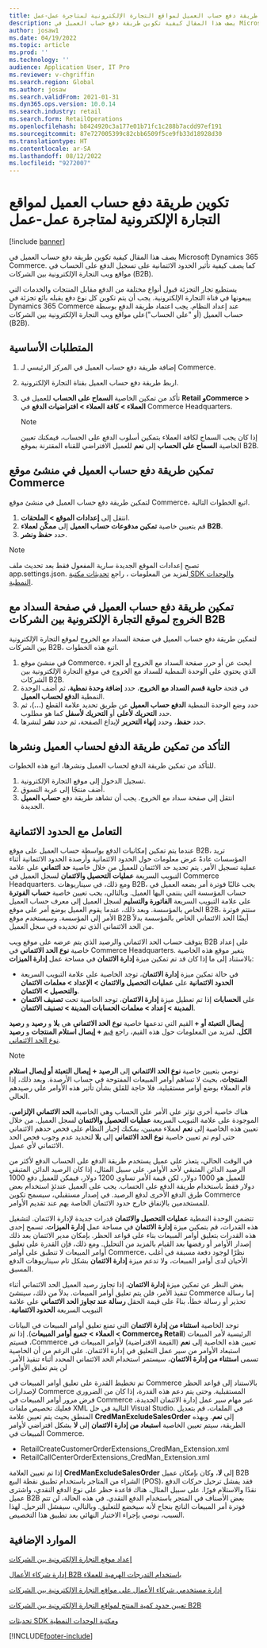 ```yaml
---
title: تكوين طريقة دفع حساب العميل لمواقع التجارة الإلكترونية لمتاجرة عمل-عمل
description: يصف هذا المقال كيفية تكوين طريقة دفع حساب العميل في Microsoft Dynamics 365 Commerce. كما يصف كيفية تأثير الحدود الائتمانية على تسجيل الدفع على الحساب في مواقع ويب التجارة الإلكترونية بين الشركات (B2B).
author: josaw1
ms.date: 04/19/2022
ms.topic: article
ms.prod: ''
ms.technology: ''
audience: Application User, IT Pro
ms.reviewer: v-chgriffin
ms.search.region: Global
ms.author: josaw
ms.search.validFrom: 2021-01-31
ms.dyn365.ops.version: 10.0.14
ms.search.industry: retail
ms.search.form: RetailOperations
ms.openlocfilehash: b8424920c3a177e01b71fc1c288b7acdd97ef191
ms.sourcegitcommit: 87e727005399c82cbb6509f5ce9fb33d18928d30
ms.translationtype: HT
ms.contentlocale: ar-SA
ms.lasthandoff: 08/12/2022
ms.locfileid: "9272007"
---
```

# <a name="configure-the-customer-account-payment-method-for-b2b-e-commerce-sites"></a>تكوين طريقة دفع حساب العميل لمواقع التجارة الإلكترونية لمتاجرة عمل-عمل

[!include [banner](../../includes/banner.md)]

يصف هذا المقال كيفية تكوين طريقة دفع حساب العميل في Microsoft Dynamics 365 Commerce. كما يصف كيفية تأثير الحدود الائتمانية على تسجيل الدفع على الحساب في مواقع ويب التجارة الإلكترونية بين الشركات (B2B).

يستطيع تجار التجزئة قبول أنواع مختلفة من الدفع مقابل المنتجات والخدمات التي يبيعونها في قناة التجارة الإلكترونية. يجب أن يتم تكوين كل نوع دفع يقبله بائع تجزئة في Dynamics 365 Commerce عند إعداد النظام. يجب اعتماد طريقة الدفع بوسطة حساب العميل (أو "على الحساب")على مواقع ويب التجارة الإلكترونية بين الشركات (B2B). 

## <a name="prerequisites"></a>المتطلبات الأساسية

1. إضافة طريقة دفع حساب العميل في المركز الرئيسي لـ Commerce.
2. اربط طريقة دفع حساب العميل بقناة التجارة الإلكترونية.
3. تأكد من تمكين الخاصية **السماح على الحساب** للعميل في **Retail وCommerce \> العملاء \> كافة العملاء \> افتراضيات الدفع** في Commerce Headquarters.

    > [!NOTE]
    > إذا كان يجب السماح لكافة العملاء بتمكين أسلوب الدفع على الحساب، فيمكنك تعيين الخاصية **السماح على الحساب** إلى **نعم** للعميل الافتراضي للقناه المقترنة بموقع B2B. 

## <a name="enable-the-customer-account-payment-method-in-commerce-site-builder"></a>تمكين طريقة دفع حساب العميل في منشئ موقع Commerce 

لتمكين طريقة دفع حساب العميل في منشئ موقع Commerce، اتبع الخطوات التالية.

1. انتقل إلى **إعدادات الموقع \> الملحقات**.
1. قم بتعيين خاصية **تمكين مدفوعات حساب العميل** إلى **ممكّن لعملاء B2B**. 
1. حدد **حفظ ونشر**.

> [!NOTE]
> تصبح إعدادات الموقع الجديدة سارية المفعول فقط بعد تحديث ملف app.settings.json. لمزيد من المعلومات ، راجع [تحديثات مكتبة SDK والوحدات النمطية](../e-commerce-extensibility/sdk-updates.md).

## <a name="enable-the-customer-account-payment-method-on-the-checkout-page-for-the-b2b-e-commerce-site"></a>تمكين طريقة دفع حساب العميل في صفحة السداد مع الخروج لموقع التجارة الإلكترونية بين الشركات B2B

لتمكين طريقة دفع حساب العميل في صفحة السداد مع الخروج لموقع التجارة الإلكترونية بين الشركات B2B، اتبع هذه الخطوات.

1. في منشئ موقع Commerce، ابحث عن أو حرر صفحة السداد مع الخروج أو الجزء الذي يحتوي على الوحدة النمطية للسداد مع الخروج في موقع التجارة الإلكترونية بين الشركات B2B.
1. في فتحة **حاوية قسم السداد مع الخروج**، حدد **إضافة وحدة نمطية**، ثم أضف الوحدة النمطية **الدفع لحساب العميل**.
1. حدد وضع الوحدة النمطية **الدفع حساب العميل** عن طريق تحديد علامة القطع (**...**)، ثم حدد **التحريك لأعلى** أو **التحريك لأسفل** كما هو مطلوب.
1. حدد **حفظ**، وحدد **إنهاء التحرير** لإيداع الصفحة، ثم حدد **نشر** لنشرها.

## <a name="confirm-that-the-customer-account-payment-method-has-been-enabled-and-published"></a>التأكد من تمكين طريقة الدفع لحساب العميل ونشرها

للتأكد من تمكين طريقة الدفع لحساب العميل ونشرها، اتبع هذه الخطوات.

1. تسجيل الدخول إلى موقع التجارة الإلكترونية.
1. أضف منتجًا إلى عربة التسوق.
1. انتقل إلى صفحة سداد مع الخروج. يجب أن تشاهد طريقة دفع **حساب العميل** الجديدة.

## <a name="work-with-credit-limits"></a>التعامل مع الحدود الائتمانية

عندما يتم تمكين إمكانيات الدفع بواسطة حساب العميل على موقع B2B، تريد المؤسسات عادةً عرض معلومات حول الحدود الائتمانية وأرصدة الحدود الائتمانية أثناء عملية تسجيل الأمر. يتم تحديد حد الائتمان للعميل من خلال خاصية **حد ائتماني** على علامة التبويب السريعة **عمليات التحصيل والائتمان**‬ لسجل العميل في Commerce Headquarters. ومع ذلك، في سيناريوهات B2B، يجب غالبًا فوترة أمر يضعه العميل في حساب المؤسسة التي ينتمي اليها العميل. وبالتالي، يجب تعيين خاصية **حساب الفوترة** على علامة التبويب السريعة **الفاتورة والتسليم** لسجل العميل إلى معرف حساب العميل الخاص بالمؤسسة. وبعد ذلك، عندما يقوم العميل بوضع أمر على موقع B2B، ستتم فوترة الأمر إلى المؤسسة. وسيستخدم موقع B2B أيضًا الحد الائتماني الخاص بالمؤسسة بدلاً من الحد الائتماني الذي تم تحديده في سجل العميل.

يتوقف حساب الحد الائتماني والرصيد الذي يتم عرضه على موقع ويب B2B على إعداد خاصية **نوع الحد الائتماني** في Commerce Headquarters. يتغير موقع هذه الخاصية بالاستناد إلى ما إذا كان قد تم تمكين ميزة **إدارة الائتمان** في مساحة عمل **إدارة الميزات**:

- في حالة تمكين ميزة **إدارة الائتمان**، توجد الخاصية على علامة التبويب السريعة **الحدود الائتمانية** على **عمليات التحصيل والائتمان‬ \> الإعداد \> معلمات الائتمان والتحصيل \> الائتمان**. 
- إذا تم تعطيل ميزة **إدارة الائتمان**، توجد الخاصية تحت **تصنيف الائتمان‏‎** على **الحسابات المدينة‬ \> إعداد \> معلمات الحسابات المدينة‬ \> تصنيف الائتمان**.

القيم التي تدعمها خاصية **نوع الحد الائتماني** هي **بلا** و **رصيد** و **رصيد‏‎ + إيصال التعبئة أو إيصال استلام المنتجات** و **رصيد‏‎ + الكل**. لمزيد من المعلومات حول هذه القيم، راجع [قيم نوع الحد الائتماني](/dynamics365/supply-chain/sales-marketing/credit-limits-customers).

> [!NOTE]
> نوصي بتعيين خاصية **نوع الحد الائتماني** إلى **الرصيد + إيصال التعبئة أو إيصال استلام المنتجات**، بحيث لا تساهم أوامر المبيعات المفتوحة في حساب الأرصدة. وبعد ذلك، إذا قام العملاء بوضع أوامر مستقبلية، فلا حاجة للقلق بشأن تأثير هذه الأوامر على رصيدهم الحالي.

هناك خاصية أخرى تؤثر علي الأمر علي الحساب وهي الخاصية **الحد الائتماني الإلزامي**، الموجودة على علامة التبويب السريعة **عمليات التحصيل والائتمان** لسجل العميل. من خلال تعيين هذه الخاصية إلى **نعم** لعملاء معينين، يمكنك إجبار النظام على فحص حدهم الائتماني حتى لوم تم تعيين خاصية **نوع الحد الائتماني** إلى **بلا** لتحديد عدم وجوب فحص الحد الائتماني لأي عميل.

في الوقت الحالي، يتعذر على عميل يستخدم طريقة الدفع على الحساب الدفع لأكثر من الرصيد الدائن المتبقي لأحد الأوامر. على سبيل المثال، إذا كان الرصيد الدائن المتبقي للعميل هو 1000 دولار، لكن قيمة الأمر تساوي 1200 دولار، فيمكن للعميل دفع 1000 دولار فقط باستخدام طريقة الدفع على الحساب. يجب على العميل عندئذٍ استخدام بعض طرق الدفع الأخرى لدفع الرصيد. في إصدار مستقبلي، سيسمح تكوين Commerce للمستخدمين بالإنفاق خارج حدود الائتمان الخاصة بهم عند تقديم الأوامر.

تتضمن الوحدة النمطية **عمليات التحصيل والائتمان** قدرات جديدة لإدارة الائتمان. لتشغيل هذه القدرات، قم بتمكين ميزة **إدارة الائتمان** في مساحة عمل **إدارة الميزات**. تسمح إحدى هذه القدرات بتعليق أوامر المبيعات بناء على قواعد الحظر. بإمكان مدير الائتمان بعد ذلك إصدار الأوامر أو رفضها بعد القيام بالمزيد من التحليل. ومع ذلك، فإن القدرة على تعليق أوامر المبيعات لا تنطبق على أوامر Commerce، نظرًا لوجود دفعة مسبقة في أغلب الأحيان لدى أوامر المبيعات، ولا تدعم ميزة **إدارة الائتمان** بشكل تام سيناريوهات الدفع المسبق. 

بغض النظر عن تمكين ميزة **إدارة الائتمان**، إذا تجاوز رصيد العميل الحد الائتماني أثناء تنفيذ الأمر، فلن يتم تعليق أوامر المبيعات. بدلاً من ذلك، سينشئ Commerce إما رسالة تحذير أو رسالة خطأ، بناءً على قيمة الحقل **رسالة عند تجاوز الحد الائتماني‬‏‫** على علامة التبويب السريعة **الحدود الائتمانية**.

توجد الخاصية **استثناء من إدارة الائتمان‬‏‫** التي تمنع تعليق أوامر المبيعات في البيانات الرئيسية لأمر المبيعات (**Retail وCommerce \> العملاء \> جميع أوامر المبيعات**). إذا تم تعيين هذه الخاصية إلى **نعم** (القيمة الافتراضية) لأوامر المبيعات في Commerce، فسيتم استبعاد الأوامر من سير عمل التعليق في إدارة الائتمان. على الرغم من أن الخاصية تسمى **استثناء من إدارة الائتمان**، سيستمر استخدام الحد الائتماني المحدد أثناء تنفيذ الأمر. لن يتم تعليق الأوامر.

تم تخطيط القدرة على تعليق أوامر المبيعات في Commerce بالاستناد إلى قواعد الحظر لإصدارات Commerce المستقبلية. وحتى يتم دعم هذه القدرة، إذا كان من الضروري فرض مرور أوامر المبيعات في Commerce عبر مهام سير عمل إدارة الائتمان الجديدة، فعليك تخصيص ملفات XML التالية في حل Visual Studio. في الملفات، قم بتعديل المنطق بحيث يتم تعيين علامة **CredManExcludeSalesOrder** إلى  **نعم**. وبهذه الطريقة، سيتم تعيين الخاصية **استبعاد من إدارة الائتمان** إلى **لا** بشكل افتراضي لأوامر المبيعات في Commerce.

- RetailCreateCustomerOrderExtensions_CredMan_Extension.xml
- RetailCallCenterOrderExtensions_CredMan_Extension.xml

إذا تم تعيين العلامة **CredManExcludeSalesOrder** إلى **لا**، وكان بإمكان عميل B2B الشراء من المتاجر باستخدام تطبيق نقطة البيع (POS)، فقد يفشل ترحيل حركات الدفع نقدًا والاستلام فورًا. على سبيل المثال، هناك قاعدة حظر على نوع الدفع النقدي، واشترى عميل B2B بعض الأصناف في المتجر باستخدام الدفع النقدي. في هذه الحالة، لن تتم فوترة أمر المبيعات الناتج بنجاح لأنه سيخضع للتعليق. وبالتالي، سيفشل الترحيل. لهذا السبب، نوصي بإجراء الاختبار النهائي بعد تطبيق هذا التخصيص.

## <a name="additional-resources"></a>الموارد الإضافية

[إعداد موقع التجارة الإلكترونية بين الشركات](set-up-b2b-site.md)

[إدارة شركاء الأعمال B2B باستخدام التدرجات الهرمية للعملاء](partners-customer-hierarchies.md)

[إدارة مستخدمي شركاء الأعمال على مواقع التجارة الإلكترونية بين الشركات](manage-b2b-users.md)

[تعيين حدود كمية المنتج لمواقع التجارة الإلكترونية بين الشركات B2B](quantity-limits.md)

[تحديثات SDK ومكتبة الوحدات النمطية](../e-commerce-extensibility/sdk-updates.md)


[!INCLUDE[footer-include](../../includes/footer-banner.md)]
